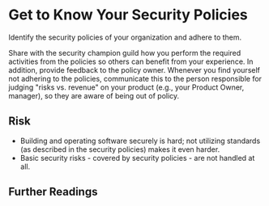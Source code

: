 # Get to Know Your Security Policies

Identify the security policies of your organization and adhere to them. 

Share with the security champion guild how you perform the required activities from the policies so others can benefit from your experience. In addition, provide feedback to the policy owner. Whenever you find yourself not adhering to the policies, communicate this to the person responsible for judging "risks vs. revenue" on your product (e.g., your Product Owner, manager), so they are aware of being out of policy.

## Risk

- Building and operating software securely is hard; not utilizing standards (as described in the security policies) makes it even harder.
- Basic security risks - covered by security policies - are not handled at all.

## Further Readings